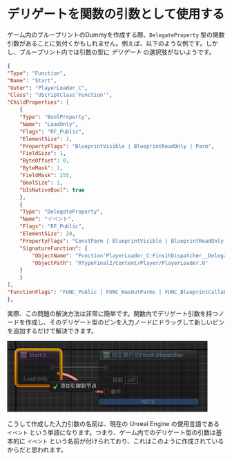# デリゲートを関数の引数として使用する
ゲーム内のブループリントのDummyを作成する際、`DelegateProperty` 型の関数引数があることに気付くかもしれません。例えば、以下のような例です。しかし、ブループリント内では引数の型に *デリゲート* の選択肢がないようです。

```json
{
"Type": "Function",
"Name": "Start",
"Outer": "PlayerLoader_C",
"Class": "UScriptClass'Function'",
"ChildProperties": [
    {
    "Type": "BoolProperty",
    "Name": "LoadOnly",
    "Flags": "RF_Public",
    "ElementSize": 1,
    "PropertyFlags": "BlueprintVisible | BlueprintReadOnly | Parm",
    "FieldSize": 1,
    "ByteOffset": 0,
    "ByteMask": 1,
    "FieldMask": 255,
    "BoolSize": 1,
    "bIsNativeBool": true
    },
    {
    "Type": "DelegateProperty",
    "Name": "イベント",
    "Flags": "RF_Public",
    "ElementSize": 20,
    "PropertyFlags": "ConstParm | BlueprintVisible | BlueprintReadOnly | Parm | OutParm | ReferenceParm",
    "SignatureFunction": {
        "ObjectName": "Function'PlayerLoader_C:FinsihDispatcher__DelegateSignature'",
        "ObjectPath": "RTypeFinal2/Content/Player/PlayerLoader.0"
    }
    }
],
"FunctionFlags": "FUNC_Public | FUNC_HasOutParms | FUNC_BlueprintCallable | FUNC_BlueprintEvent"
},
```

実際、この問題の解決方法は非常に簡単です。関数内でデリゲート引数を持つノードを作成し、そのデリゲート型のピンを入力ノードにドラッグして新しいピンを追加するだけで解決できます。

![DelegateProperty](../image/DelegateProperty.png)

こうして作成した入力引数の名前は、現在の Unreal Engine の使用言語である `イベント` という単語になります。つまり、ゲーム内でのデリゲート型の引数は基本的に `イベント` という名前が付けられており、これはこのように作成されているからだと思われます。
